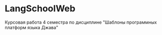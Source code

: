 # LangSchoolWeb
Курсовая работа 4 семестра по дисциплине "Шаблоны программных платформ языка Джава"
